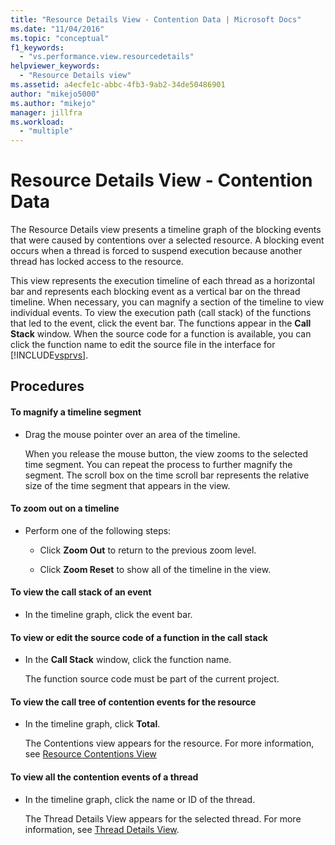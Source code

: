 ```yaml
---
title: "Resource Details View - Contention Data | Microsoft Docs"
ms.date: "11/04/2016"
ms.topic: "conceptual"
f1_keywords:
  - "vs.performance.view.resourcedetails"
helpviewer_keywords:
  - "Resource Details view"
ms.assetid: a4ecfe1c-abbc-4fb3-9ab2-34de50486901
author: "mikejo5000"
ms.author: "mikejo"
manager: jillfra
ms.workload:
  - "multiple"
---
```

# Resource Details View - Contention Data
The Resource Details view presents a timeline graph of the blocking events that were caused by contentions over a selected resource. A blocking event occurs when a thread is forced to suspend execution because another thread has locked access to the resource.

 This view represents the execution timeline of each thread as a horizontal bar and represents each blocking event as a vertical bar on the thread timeline. When necessary, you can magnify a section of the timeline to view individual events. To view the execution path (call stack) of the functions that led to the event, click the event bar. The functions appear in the **Call Stack** window. When the source code for a function is available, you can click the function name to edit the source file in the interface for [!INCLUDE[vsprvs](../code-quality/includes/vsprvs_md.md)].

## Procedures

#### To magnify a timeline segment

-   Drag the mouse pointer over an area of the timeline.

     When you release the mouse button, the view zooms to the selected time segment. You can repeat the process to further magnify the segment. The scroll box on the time scroll bar represents the relative size of the time segment that appears in the view.

#### To zoom out on a timeline

-   Perform one of the following steps:

    -   Click **Zoom Out** to return to the previous zoom level.

    -   Click **Zoom Reset** to show all of the timeline in the view.

#### To view the call stack of an event

-   In the timeline graph, click the event bar.

#### To view or edit the source code of a function in the call stack

- In the **Call Stack** window, click the function name.

  The function source code must be part of the current project.

#### To view the call tree of contention events for the resource

-   In the timeline graph, click **Total**.

     The Contentions view appears for the resource. For more information, see [Resource Contentions View](../profiling/resource-contentions-view-contention-data.md)

#### To view all the contention events of a thread

-   In the timeline graph, click the name or ID of the thread.

     The Thread Details View appears for the selected thread. For more information, see [Thread Details View](../profiling/thread-details-view-contention-data.md).